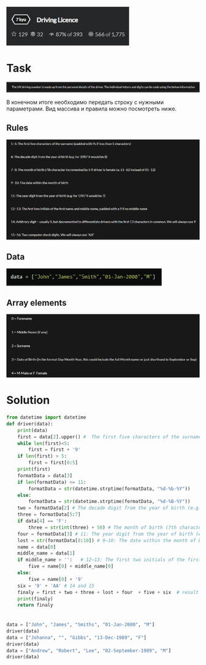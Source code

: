 ![main](./png/main.png)
# Task
![task](./png/task.png)

В конечном итоге необходимо передать строку с нужными параметрами. Вид массива и правила можно посмотреть ниже.
## Rules
![rules](./png/rules.png)
## Data 
![data](./png/data.png)
## Array elements 
![array](./png/array.png)
# Solution
```python
from datetime import datetime
def driver(data):
    print(data)
    first = data[2].upper() #  The first five characters of the surname (padded with 9s if less than 5 characters)
    while len(first)<5:
        first = first + '9'
    if len(first) > 5:
        first = first[0:5]
    print(first)
    formatData = data[3]
    if len(formatData) <= 11:
        formatData = str(datetime.strptime(formatData, "%d-%b-%Y"))
    else:
        formatData = str(datetime.strptime(formatData, "%d-%B-%Y"))
    two = formatData[2] # The decade digit from the year of birth (e.g. for 1987 it would be 8)
    three = formatData[5:7]
    if data[4] == 'F':
        three = str(int(three) + 50) # The month of birth (7th character incremented by 5 if driver is female i.e. 51–62 instead of 01–12)
    four = formatData[3] # 11: The year digit from the year of birth (e.g. for 1987 it would be 7)
    lost = str(formatData[8:10]) # 9–10: The date within the month of birth
    name = data[0]
    middle_name = data[1]
    if middle_name > '':   # 12–13: The first two initials of the first name and middle name, padded with a 9 if no middle name
        five = name[0] + middle_name[0]
    else: 
        five = name[0] + '9'
    six = '9' + 'AA' # 14 and 15 
    finaly = first + two + three + lost + four  + five + six  # result
    print(finaly) 
    return finaly

   
data = ["John", "James", "Smiths", "01-Jan-2000", "M"]
driver(data)
data = ["Johanna", "", "Gibbs", "13-Dec-1989", "F"]
driver(data)
data = ["Andrew", "Robert", "Lee", "02-September-1989", "M"]
driver(data)
```